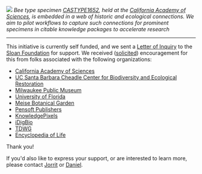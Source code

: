 [![](https://raw.github.com/beehind/beehind.github.io/main/CASTYPE1652.svg)](https://raw.github.com/beehind/beehind.github.io/main/CASTYPE1652.svg) 
*Bee type specimen [CASTYPE1652](https://library.big-bee.net/portal/collections/individual/index.php?occid=2081959), held at the [California Academy of Sciences](https://calacademy.org/), is embedded in a web of historic and ecological connections. We aim to pilot workflows to capture such connections for prominent specimens in citable knowledge packages to accelerate research*

------------------------

This initiative is currently self funded, and we sent a [Letter of Inquiry](https://drive.google.com/file/d/1LNUQQiiusdPdQhNDXpWNE1ucCObq5EXT/view) to the [Sloan Foundation](https://sloan.org) for support. We received ([solicited](https://drive.google.com/file/d/1HKZ5Pa1HwzQjlfzzIcmNIKl9fCGom2NX/view)) encouragement for this from folks associated with the following organizations:

 * [California Academy of Sciences](https://drive.google.com/file/d/1CLSa5RuERFZ7-UHwtS5zr-O135TvoJOm/view)
 * [UC Santa Barbara Cheadle Center for Biodiversity and Ecological Restoration](https://drive.google.com/file/d/19ihF5Bfjgksy_SbR0t_7BRD216IKTrip/view?usp=share_link)
 * [Milwaukee Public Museum](https://drive.google.com/file/d/1ByQYWf1MzYDLLgnYAxLCxx6hqdN7yUFk/view)
 * [University of Florida](https://drive.google.com/file/d/1jk4tuYySpjkxKue1v3Orj18zzrlKC4Qx/view)
 * [Meise Botanical Garden](https://drive.google.com/file/d/1Nw1PCCr3BdqE8Hqh01p_nKTKcdDFpgM9/view)
 * [Pensoft Publishers](https://drive.google.com/file/d/1_GWSibYbv3AaCHcPyBCKoNkiZP0qXyBV/view)
 * [KnowledgePixels](https://drive.google.com/file/d/1ByQYWf1MzYDLLgnYAxLCxx6hqdN7yUFk/view)
 * [iDigBio](https://drive.google.com/file/d/1XYKZgEtwZmi7sAxoxXsrQpIKVGUG7obz/view)
 * [TDWG](https://drive.google.com/file/d/19H7ZGrUPT-m-1WYOJOtfwRzARAh-Yzbl/view)
 * [Encyclopedia of Life](https://drive.google.com/file/d/120lybR0ldS4Tj1at-ziiUmSVhQI0drD2/view?usp=share_link)

Thank you!

If you'd also like to express your support, or are interested to learn more, please contact [Jorrit](https://jhpoelen.nl) or [Daniel](https://orcid.org/0000-0001-9488-1870).   
